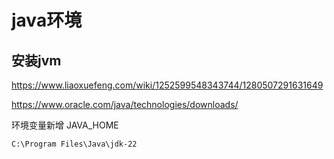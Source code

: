 # java环境



## 安装jvm

https://www.liaoxuefeng.com/wiki/1252599548343744/1280507291631649

https://www.oracle.com/java/technologies/downloads/

环境变量新增 JAVA_HOME

```
C:\Program Files\Java\jdk-22
```

